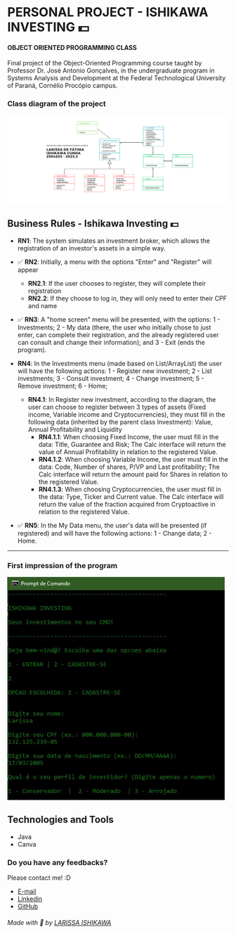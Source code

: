 # PERSONAL PROJECT - ISHIKAWA INVESTING 💵
#### OBJECT ORIENTED PROGRAMMING CLASS
Final project of the Object-Oriented Programming course taught by Professor Dr. José Antonio Gonçalves, in the undergraduate program in Systems Analysis and Development at the Federal Technological University of Paraná, Cornélio Procópio campus.

### Class diagram of the project
![preview](assets/diagramaDeClasses.png)

## Business Rules - Ishikawa Investing 💵

- **RN1**: The system simulates an investment broker, which allows the registration of an investor's assets in a simple way.

- ✅ **RN2**: Initially, a menu with the options "Enter" and "Register" will appear
    - **RN2.1**: If the user chooses to register, they will complete their registration
    - **RN2.2**: If they choose to log in, they will only need to enter their CPF and name

- ✅ **RN3**: A "home screen" menu will be presented, with the options: 1 - Investments; 2 - My data (there, the user who initially chose to just enter, can complete their registration, and the already registered user can consult and change their information); and 3 - Exit (ends the program).

- **RN4**: In the Investments menu (made based on List/ArrayList) the user will have the following actions: 1 - Register new investment; 2 - List investments; 3 - Consult investment; 4 - Change investment; 5 - Remove investment; 6 - Home;
    - **RN4.1**: In Register new investment, according to the diagram, the user can choose to register between 3 types of assets (Fixed income, Variable income and Cryptocurrencies), they must fill in the following data (inherited by the parent class Investment): Value, Annual Profitability and Liquidity
        - **RN4.1.1**: When choosing Fixed Income, the user must fill in the data: Title, Guarantee and Risk; The Calc interface will return the value of Annual Profitability in relation to the registered Value.
        - **RN4.1.2**: When choosing Variable Income, the user must fill in the data: Code, Number of shares, P/VP and Last profitability; The Calc interface will return the amount paid for Shares in relation to the registered Value.
        - **RN4.1.3**: When choosing Cryptocurrencies, the user must fill in the data: Type, Ticker and Current value. The Calc interface will return the value of the fraction acquired from Cryptoactive in relation to the registered Value.

- ✅ **RN5**: In the My Data menu, the user's data will be presented (if registered) and will have the following actions: 1 - Change data; 2 - Home.

-----------------------------------------

### First impression of the program
![preview](assets/preview.jpg)

## Technologies and Tools
- Java
- Canva

### Do you have any feedbacks?
Please contact me! :D

- [E-mail](mailto:l.ishikawacunha@gmail.com)
- [Linkedin](https://www.linkedin.com/in/larissaishikawacunha/)
- [GitHub](https://github.com/larissaiishikawa)  


###### Made with 🤍 by [LARISSA ISHIKAWA](https://github.com/larissaiishikawa)
